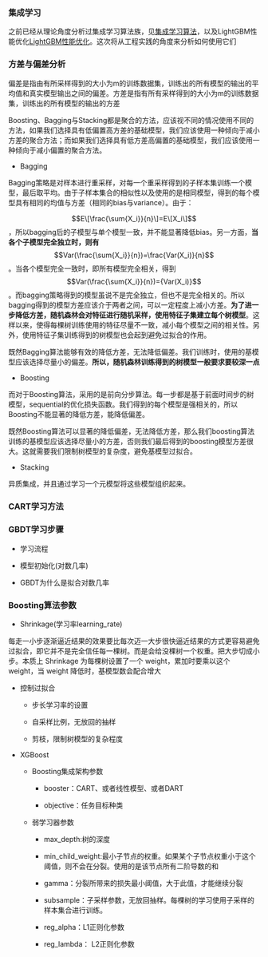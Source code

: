 ### 集成学习

之前已经从理论角度分析过集成学习算法族，见[集成学习算法](https://zhuanlan.zhihu.com/p/97200320)，以及LightGBM性能优化[LightGBM性能优化](https://zhuanlan.zhihu.com/p/102281499)。这次将从工程实践的角度来分析如何使用它们

### 方差与偏差分析

偏差是指由有所采样得到的大小为m的训练数据集，训练出的所有模型的输出的平均值和真实模型输出之间的偏差。方差是指有所有采样得到的大小为m的训练数据集，训练出的所有模型的输出的方差

Boosting、Bagging与Stacking都是聚合的方法，应该视不同的情况使用不同的方法，如果我们选择具有低偏置高方差的基础模型，我们应该使用一种倾向于减小方差的聚合方法；而如果我们选择具有低方差高偏置的基础模型，我们应该使用一种倾向于减小偏置的聚合方法。

- Bagging

Bagging策略是对样本进行重采样，对每一个重采样得到的子样本集训练一个模型，最后取平均。由于子样本集合的相似性以及使用的是相同模型，得到的每个模型具有相同的均值与方差（相同的bias与variance）。由于：

$$E\[\frac{\sum{X_i}}{n}\]=E\[X_i\]$$，所以bagging后的子模型与单个模型一致，并不能显著降低bias。另一方面，**当各个子模型完全独立时，则有**$$Var(\frac{\sum{X_i}}{n})=\frac{Var(X_i)}{n}$$。当各个模型完全一致时，即所有模型完全相关，得到$$Var(\frac{\sum{X_i}}{n})={Var(X_i)}$$。而bagging策略得到的模型虽说不是完全独立，但也不是完全相关的。所以bagging得到的模型方差应该介于两者之间，可以一定程度上减小方差。**为了进一步降低方差，随机森林会对特征进行随机采样，使用特征子集建立每个树模型**。这样以来，使得每棵树训练使用的特征尽量不一致，减小每个模型之间的相关性。另外，使用特征子集训练得到的树模型也会起到避免过拟合的作用。

既然Bagging算法能够有效的降低方差，无法降低偏差。我们训练时，使用的基模型应该选择尽量小的偏差。**所以，随机森林训练得到的树模型一般要求要较深一点**

- Boosting

而对于Boosting算法，采用的是前向分步算法。每一步都是基于前面时间步的树模型，sequential的优化损失函数。我们得到的每个模型是强相关的，所以Boosting不能显著的降低方差，能降低偏差。

既然Boosting算法可以显著的降低偏差，无法降低方差，那么我们boosting算法训练的基模型应该选择尽量小的方差，否则我们最后得到的boosting模型方差很大。这就需要我们限制树模型的复杂度，避免基模型过拟合。

- Stacking

异质集成，并且通过学习一个元模型将这些模型组织起来。

### CART学习方法

### GBDT学习步骤

- 学习流程

- 模型初始化(对数几率)

- GBDT为什么是拟合对数几率

### Boosting算法参数

- Shrinkage(学习率learning_rate)

每走一小步逐渐逼近结果的效果要比每次迈一大步很快逼近结果的方式更容易避免过拟合，即它并不是完全信任每一棵树。而是会给没棵树一个权重。把大步切成小步。本质上 Shrinkage 为每棵树设置了一个 weight，累加时要乘以这个 weight，当 weight 降低时，基模型数会配合增大

- 控制过拟合

    - 步长学习率的设置
    
    - 自采样比例，无放回的抽样
    
    - 剪枝，限制树模型的复杂程度
    
- XGBoost

    - Boosting集成架构参数
    
        - booster：CART、或者线性模型、或者DART
        
        - objective：任务目标种类

    - 弱学习器参数
  
        - max_depth:树的深度
    
        - min_child_weight:最小子节点的权重。如果某个子节点权重小于这个阈值，则不会在分裂。使用的是该节点所有二阶导数的和
    
        - gamma：分裂所带来的损失最小阈值，大于此值，才能继续分裂
        
        - subsample：子采样参数，无放回抽样。每棵树的学习使用子采样的样本集合进行训练。
        
        - reg_alpha：L1正则化参数
        
        - reg_lambda： L2正则化参数


